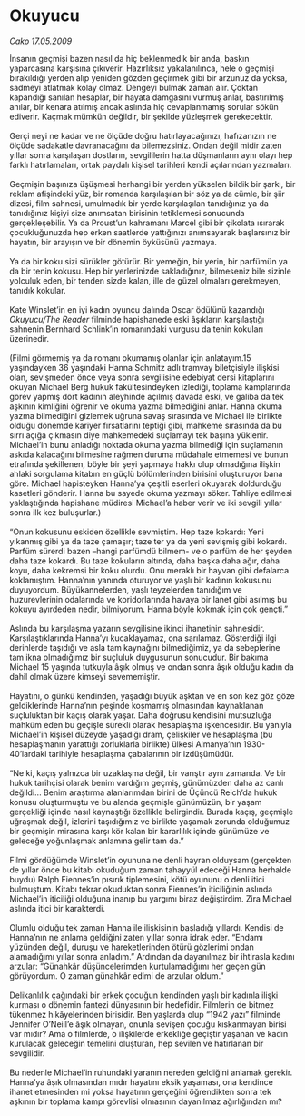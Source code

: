 # Okuyucu

*Cako 17.05.2009*

<div class="taraf_structure_2col_1zq">
<div class="margen_n">



 <p>İnsanın geçmişi bazen nasıl da hiç beklenmedik bir anda, baskın yaparcasına karşısına çıkıverir. Hazırlıksız yakalanılınca, hele o geçmişi bırakıldığı yerden alıp yeniden gözden geçirmek gibi bir arzunuz da yoksa, sadmeyi atlatmak kolay olmaz. Dengeyi bulmak zaman alır. Çoktan kapandığı sanılan hesaplar, bir hayata damgasını vurmuş anlar, bastırılmış anılar, bir kenara atılmış ancak aslında hiç cevaplanmamış sorular sökün ediverir. Kaçmak mümkün değildir, bir şekilde yüzleşmek gerekecektir. <br/><br/>Gerçi neyi ne kadar ve ne ölçüde doğru hatırlayacağınızı, hafızanızın ne ölçüde sadakatle davranacağını da bilemezsiniz. Ondan değil midir zaten yıllar sonra karşılaşan dostların, sevgililerin hatta düşmanların aynı olayı hep farklı hatırlamaları, ortak paydalı kişisel tarihleri kendi açılarından yazmaları. <br/><br/>Geçmişin başınıza üşüşmesi herhangi bir yerden yükselen bildik bir şarkı, bir reklam afişindeki yüz, bir romanda karşılaşılan bir söz ya da cümle, bir şiir dizesi, film sahnesi, umulmadık bir yerde karşılaşılan tanıdığınız ya da tanıdığınız kişiyi size anımsatan birisinin tetiklemesi sonucunda gerçekleşebilir. Ya da Proust’un kahramanı Marcel gibi bir çikolata ısırarak çocukluğunuzda hep erken saatlerde yattığınızı anımsayarak başlarsınız bir hayatın, bir arayışın ve bir dönemin öyküsünü yazmaya. <br/><br/>Ya da bir koku sizi sürükler götürür. Bir yemeğin, bir yerin, bir parfümün ya da bir tenin kokusu. Hep bir yerlerinizde sakladığınız, bilmeseniz bile sizinle yolculuk eden, bir tenden sizde kalan, ille de güzel olmaları gerekmeyen, tanıdık kokular. <br/><br/>Kate Winslet’in en iyi kadın oyuncu dalında Oscar ödülünü kazandığı <i>Okuyucu/The Reader</i> filminde hapishanede eski âşıkların karşılaştığı sahnenin Bernhard Schlink’in romanındaki vurgusu da tenin kokuları üzerinedir. <br/><br/>(Filmi görmemiş ya da romanı okumamış olanlar için anlatayım.15 yaşındayken 36 yaşındaki Hanna Schmitz adlı tramvay biletçisiyle ilişkisi olan, sevişmeden önce veya sonra sevgilisine edebiyat dersi kitaplarını okuyan Michael Berg hukuk fakültesindeyken izlediği, toplama kamplarında görev yapmış dört kadının aleyhinde açılmış davada eski, ve galiba da tek aşkının kimliğini öğrenir ve okuma yazma bilmediğini anlar. Hanna okuma yazma bilmediğini gizlemek uğruna savaş sırasında ve Michael ile birlikte olduğu dönemde kariyer fırsatlarını teptiği gibi, mahkeme sırasında da bu sırrı açığa çıkmasın diye mahkemedeki suçlamayı tek başına yüklenir. Michael’in bunu anladığı noktada okuma yazma bilmediği için suçlamanın askıda kalacağını bilmesine rağmen duruma müdahale etmemesi ve bunun etrafında şekillenen, böyle bir şeyi yapmaya hakkı olup olmadığına ilişkin ahlaki sorgulama kitabın en güçlü bölümlerinden birisini oluşturuyor bana göre. Michael hapisteyken Hanna’ya çeşitli eserleri okuyarak doldurduğu kasetleri gönderir. Hanna bu sayede okuma yazmayı söker. Tahliye edilmesi yaklaştığında hapishane müdiresi Michael’a haber verir ve iki sevgili yıllar sonra ilk kez buluşurlar.) <br/><br/>“Onun kokusunu eskiden özellikle sevmiştim. Hep taze kokardı: Yeni yıkanmış gibi ya da taze çamaşır; taze ter ya da yeni sevişmiş gibi kokardı. Parfüm sürerdi bazen –hangi parfümdü bilmem- ve o parfüm de her şeyden daha taze kokardı. Bu taze kokuların altında, daha başka daha ağır, daha koyu, daha kekremsi bir koku olurdu. Onu meraklı bir hayvan gibi defalarca koklamıştım. Hanna’nın yanında oturuyor ve yaşlı bir kadının kokusunu duyuyordum. Büyükannelerden, yaşlı teyzelerden tanıdığım ve huzurevlerinin odalarında ve koridorlarında havaya bir lanet gibi asılmış bu kokuyu ayırdeden nedir, bilmiyorum. Hanna böyle kokmak için çok gençti.” <br/><br/>Aslında bu karşılaşma yazarın sevgilisine ikinci ihanetinin sahnesidir. Karşılaştıklarında Hanna’yı kucaklayamaz, ona sarılamaz. Gösterdiği ilgi derinlerde taşıdığı ve asla tam kaynağını bilmediğimiz, ya da sebeplerine tam ikna olmadığımız bir suçluluk duygusunun sonucudur. Bir bakıma Michael 15 yaşında tutkuyla âşık olmuş ve ondan sonra âşık olduğu kadın da dahil olmak üzere kimseyi sevememiştir. <br/><br/>Hayatını, o günkü kendinden, yaşadığı büyük aşktan ve en son kez göz göze geldiklerinde Hanna’nın peşinde koşmamış olmasından kaynaklanan suçluluktan bir kaçış olarak yaşar. Daha doğrusu kendisini mutsuzluğa mahkûm eden bu geçişle sürekli olarak hesaplaşma işkencesidir. Bu yanıyla Michael’in kişisel düzeyde yaşadığı dram, çelişkiler ve hesaplaşma (bu hesaplaşmanın yarattığı zorluklarla birlikte) ülkesi Almanya’nın 1930-40’lardaki tarihiyle hesaplaşma çabalarının bir izdüşümüdür. <br/><br/>“Ne ki, kaçış yalnızca bir uzaklaşma değil, bir varıştır aynı zamanda. Ve bir hukuk tarihçisi olarak benim vardığım geçmiş, günümüzden daha az canlı değildi... Benim araştırma alanlarımdan birini de Üçüncü Reich’da hukuk konusu oluşturmuştu ve bu alanda geçmişle günümüzün, bir yaşam gerçekliği içinde nasıl kaynaştığı özellikle belirgindir. Burada kaçış, geçmişle uğraşmak değil, izlerini taşıdığımız ve birlikte yaşamak zorunda olduğumuz bir geçmişin mirasına karşı kör kalan bir kararlılık içinde günümüze ve geleceğe yoğunlaşmak anlamına gelir tam da.” <br/><br/>Filmi gördüğümde Winslet’in oyununa ne denli hayran olduysam (gerçekten de yıllar önce bu kitabı okuduğum zaman tahayyül edeceği Hanna herhalde buydu) Ralph Fiennes’in pısırık tiplemesini, kötü oyununu o denli itici bulmuştum. Kitabı tekrar okuduktan sonra Fiennes’in iticiliğinin aslında Michael’in iticiliği olduğuna inanıp bu yargımı biraz değiştirdim. Zira Michael aslında itici bir karakterdi. <br/><br/>Olumlu olduğu tek zaman Hanna ile ilişkisinin başladığı yıllardı. Kendisi de Hanna’nın ne anlama geldiğini zaten yıllar sonra idrak eder. “Endamı yüzünden değil, duruşu ve hareketlerinden ötürü gözlerimi ondan alamadığımı yıllar sonra anladım.” Ardından da dayanılmaz bir ihtirasla kadını arzular: “Günahkâr düşüncelerimden kurtulamadığımı her geçen gün görüyordum. O zaman günahkâr edimi de arzular oldum.” <br/><br/>Delikanlılık çağındaki bir erkek çocuğun kendinden yaşlı bir kadınla ilişki kurması o dönemin fantezi dünyasının bir hedefidir. Filmlerin de bitmez tükenmez hikâyelerinden birisidir. Ben yaşlarda olup “1942 yazı” filminde Jennifer O’Neill’e âşık olmayan, onunla sevişen çocuğu kıskanmayan birisi var mıdır? Ama o filmlerde, o ilişkilerde erkekliğe geçiştir yaşanan ve kadın kurulacak geleceğin temelini oluşturan, hep sevilen ve hatırlanan bir sevgilidir. <br/><br/>Bu nedenle Michael’in ruhundaki yaranın nereden geldiğini anlamak gerekir. Hanna’ya âşık olmasından mıdır hayatını eksik yaşaması, ona kendince ihanet etmesinden mi yoksa hayatının gerçeğini öğrendikten sonra tek aşkının bir toplama kampı görevlisi olmasının dayanılmaz ağırlığından mı?</p>
<br/>
<br/>
<br/>



<br/>


<div id="taraf_not">
</div>

</div>


</div>

